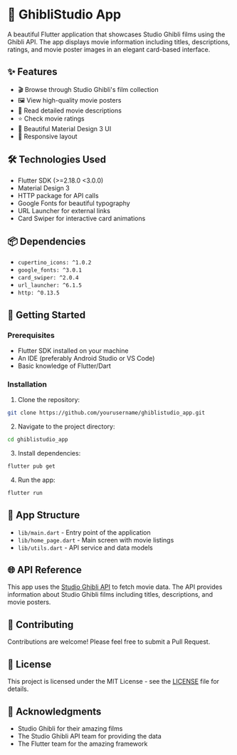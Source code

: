 # 📱 GhibliStudio App

A beautiful Flutter application that showcases Studio Ghibli films using the Ghibli API. The app displays movie information including titles, descriptions, ratings, and movie poster images in an elegant card-based interface.

## ✨ Features

- 🎬 Browse through Studio Ghibli's film collection
- 🖼️ View high-quality movie posters
- 📝 Read detailed movie descriptions
- ⭐ Check movie ratings
- 💫 Beautiful Material Design 3 UI
- 📱 Responsive layout

## 🛠️ Technologies Used

- Flutter SDK (>=2.18.0 <3.0.0)
- Material Design 3
- HTTP package for API calls
- Google Fonts for beautiful typography
- URL Launcher for external links
- Card Swiper for interactive card animations

## 📦 Dependencies

- `cupertino_icons: ^1.0.2`
- `google_fonts: ^3.0.1`
- `card_swiper: ^2.0.4`
- `url_launcher: ^6.1.5`
- `http: ^0.13.5`

## 🚀 Getting Started

### Prerequisites

- Flutter SDK installed on your machine
- An IDE (preferably Android Studio or VS Code)
- Basic knowledge of Flutter/Dart

### Installation

1. Clone the repository:
```bash
git clone https://github.com/yourusername/ghiblistudio_app.git
```

2. Navigate to the project directory:
```bash
cd ghiblistudio_app
```

3. Install dependencies:
```bash
flutter pub get
```

4. Run the app:
```bash
flutter run
```

## 📱 App Structure

- `lib/main.dart` - Entry point of the application
- `lib/home_page.dart` - Main screen with movie listings
- `lib/utils.dart` - API service and data models

## 🌐 API Reference

This app uses the [Studio Ghibli API](https://ghibliapi.herokuapp.com) to fetch movie data. The API provides information about Studio Ghibli films including titles, descriptions, and movie posters.

## 🤝 Contributing

Contributions are welcome! Please feel free to submit a Pull Request.

## 📄 License

This project is licensed under the MIT License - see the [LICENSE](LICENSE) file for details.

## 🙏 Acknowledgments

- Studio Ghibli for their amazing films
- The Studio Ghibli API team for providing the data
- The Flutter team for the amazing framework
 

